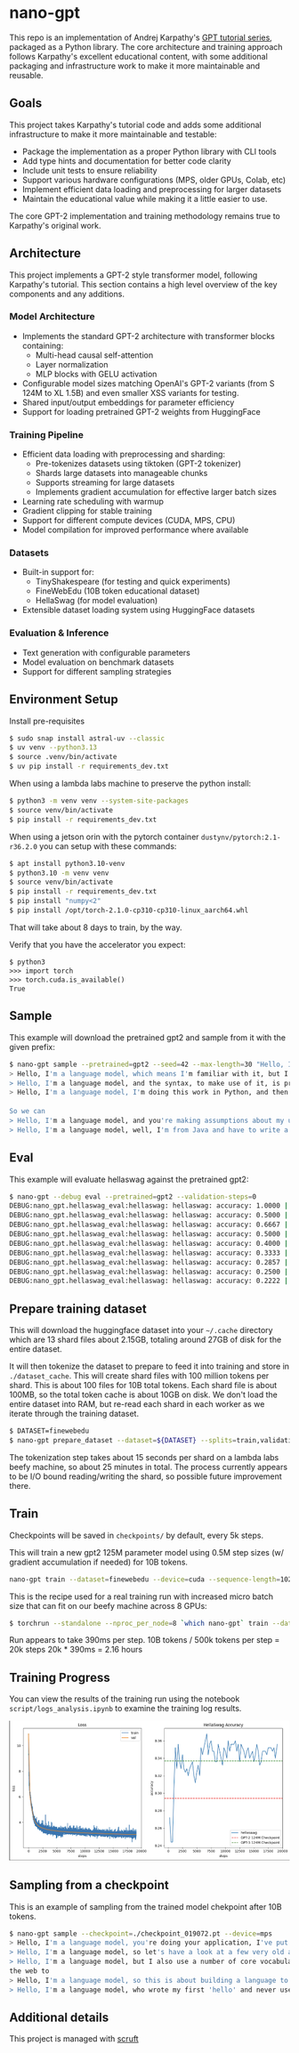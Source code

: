 # nano-gpt

This repo is an implementation of Andrej Karpathy's [GPT tutorial series](https://www.youtube.com/playlist?list=PLAqhIrjkxbuWI23v9cThsA9GvCAUhRvKZ), packaged as a Python library. The core architecture and training approach follows Karpathy's excellent educational content, with some additional packaging and infrastructure work to make it more maintainable and reusable.

## Goals

This project takes Karpathy's tutorial code and adds some additional infrastructure to make it more maintainable and testable:

- Package the implementation as a proper Python library with CLI tools
- Add type hints and documentation for better code clarity
- Include unit tests to ensure reliability
- Support various hardware configurations (MPS, older GPUs, Colab, etc)
- Implement efficient data loading and preprocessing for larger datasets
- Maintain the educational value while making it a little easier to use.

The core GPT-2 implementation and training methodology remains true to Karpathy's original work.

## Architecture

This project implements a GPT-2 style transformer model, following Karpathy's tutorial. This
section contains a high level overview of the key components and any additions.

### Model Architecture
- Implements the standard GPT-2 architecture with transformer blocks containing:
  - Multi-head causal self-attention
  - Layer normalization
  - MLP blocks with GELU activation
- Configurable model sizes matching OpenAI's GPT-2 variants (from S 124M to XL 1.5B) and even smaller XSS variants for testing.
- Shared input/output embeddings for parameter efficiency
- Support for loading pretrained GPT-2 weights from HuggingFace

### Training Pipeline
- Efficient data loading with preprocessing and sharding:
  - Pre-tokenizes datasets using tiktoken (GPT-2 tokenizer)
  - Shards large datasets into manageable chunks
  - Supports streaming for large datasets
  - Implements gradient accumulation for effective larger batch sizes
- Learning rate scheduling with warmup
- Gradient clipping for stable training
- Support for different compute devices (CUDA, MPS, CPU)
- Model compilation for improved performance where available

### Datasets
- Built-in support for:
  - TinyShakespeare (for testing and quick experiments)
  - FineWebEdu (10B token educational dataset)
  - HellaSwag (for model evaluation)
- Extensible dataset loading system using HuggingFace datasets

### Evaluation & Inference
- Text generation with configurable parameters
- Model evaluation on benchmark datasets
- Support for different sampling strategies


## Environment Setup

Install pre-requisites

```bash
$ sudo snap install astral-uv --classic
$ uv venv --python3.13
$ source .venv/bin/activate
$ uv pip install -r requirements_dev.txt
```

When using a lambda labs machine to preserve the python install:

```bash
$ python3 -m venv venv --system-site-packages
$ source venv/bin/activate
$ pip install -r requirements_dev.txt
```

When using a jetson orin with the pytorch container `dustynv/pytorch:2.1-r36.2.0`
you can setup with these commands:

```bash
$ apt install python3.10-venv
$ python3.10 -m venv venv
$ source venv/bin/activate
$ pip install -r requirements_dev.txt
$ pip install "numpy<2"
$ pip install /opt/torch-2.1.0-cp310-cp310-linux_aarch64.whl
```
That will take about 8 days to train, by the way.


Verify that you have the accelerator you expect:
```
$ python3
>>> import torch
>>> torch.cuda.is_available()
True
```

## Sample

This example will download the pretrained gpt2 and sample from it with the given prefix:

```bash
$ nano-gpt sample --pretrained=gpt2 --seed=42 --max-length=30 "Hello, I'm a language model,"
> Hello, I'm a language model, which means I'm familiar with it, but I'm not fluent in that. Well, with that said,
> Hello, I'm a language model, and the syntax, to make use of it, is pretty good. So why do you have that and not
> Hello, I'm a language model, I'm doing this work in Python, and then I'm writing code for Haskell.

So we can
> Hello, I'm a language model, and you're making assumptions about my use of them. I'm not a natural language learner. I'm
> Hello, I'm a language model, well, I'm from Java and have to write a programming language for it. I have my own vocabulary because
```

## Eval

This example will evaluate hellaswag against the pretrained gpt2:

```bash
$ nano-gpt --debug eval --pretrained=gpt2 --validation-steps=0
DEBUG:nano_gpt.hellaswag_eval:hellaswag: hellaswag: accuracy: 1.0000 | total: 1 | correct: 1
DEBUG:nano_gpt.hellaswag_eval:hellaswag: hellaswag: accuracy: 0.5000 | total: 2 | correct: 1
DEBUG:nano_gpt.hellaswag_eval:hellaswag: hellaswag: accuracy: 0.6667 | total: 3 | correct: 2
DEBUG:nano_gpt.hellaswag_eval:hellaswag: hellaswag: accuracy: 0.5000 | total: 4 | correct: 2
DEBUG:nano_gpt.hellaswag_eval:hellaswag: hellaswag: accuracy: 0.4000 | total: 5 | correct: 2
DEBUG:nano_gpt.hellaswag_eval:hellaswag: hellaswag: accuracy: 0.3333 | total: 6 | correct: 2
DEBUG:nano_gpt.hellaswag_eval:hellaswag: hellaswag: accuracy: 0.2857 | total: 7 | correct: 2
DEBUG:nano_gpt.hellaswag_eval:hellaswag: hellaswag: accuracy: 0.2500 | total: 8 | correct: 2
DEBUG:nano_gpt.hellaswag_eval:hellaswag: hellaswag: accuracy: 0.2222 | total: 9 | correct: 2
```

## Prepare training dataset

This will download the huggingface dataset into your `~/.cache` directory
which are 13 shard files about 2.15GB, totaling around 27GB of disk for the
entire dataset.

It will then tokenize the dataset to prepare to feed it into training and
store in `./dataset_cache`. This will create shard files with 100 million tokens
per shard. This is about 100 files for 10B total tokens. Each shard file is
about 100MB, so the total token cache is about 10GB on disk. We
don't load the entire dataset into RAM, but re-read each shard in each worker
as we iterate through the training dataset.

```bash
$ DATASET=finewebedu
$ nano-gpt prepare_dataset --dataset=${DATASET} --splits=train,validation
```

The tokenization step takes about 15 seconds per shard on a lambda labs beefy
machine, so about 25 minutes in total. The process currently appears to be I/O
bound reading/writing the shard, so possible future improvement there.


## Train

Checkpoints will be saved in `checkpoints/` by default, every 5k steps.

This will train a new gpt2 125M parameter model using 0.5M step sizes
(w/ gradient accumulation if needed) for 10B tokens.

```bash
nano-gpt train --dataset=finewebedu --device=cuda --sequence-length=1024 --micro-batch-size=16
```

This is the recipe used for a real training run with increased micro batch size
that can fit on our beefy machine across 8 GPUs:

```bash
$ torchrun --standalone --nproc_per_node=8 `which nano-gpt` train --dataset=${DATASET} --micro-batch-size=32 --hellaswag_samples=250
```

Run appears to take 390ms per step.
10B tokens / 500k tokens per step = 20k steps
20k * 390ms = 2.16 hours

## Training Progress

You can view the results of the training run using the notebook
`script/logs_analysis.ipynb` to examine the training log results.

![Screenshot Training Log](artifacts/train-log.png)

## Sampling from a checkpoint

This is an example of sampling from the trained model chekpoint after 10B tokens.

```bash
$ nano-gpt sample --checkpoint=./checkpoint_019072.pt --device=mps        
> Hello, I'm a language model, you're doing your application, I've put your main program and you want to model. Here are some things
> Hello, I'm a language model, so let's have a look at a few very old and popular dialects with some basic information about some of
> Hello, I'm a language model, but I also use a number of core vocabulary from the Python language and some data structures from
the web to
> Hello, I'm a language model, so this is about building a language to help my students to express themselves in all possible situations when they are in
> Hello, I'm a language model, who wrote my first 'hello' and never used it, but my first 'hello' can't be in
```


## Additional details

This project is managed with [scruft](https://github.com/allenporter/scruft)
